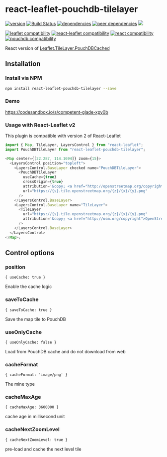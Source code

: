 # react-leaflet-pouchdb-tilelayer

[![version](https://img.shields.io/npm/v/react-leaflet-pouchdb-tilelayer.svg?style=plastic)](http://npm.im/react-leaflet-pouchdb-tilelayer)
[![Build Status](https://travis-ci.com/hermanho/react-leaflet-pouchdb-tilelayer.svg?branch=master)](https://travis-ci.com/hermanho/react-leaflet-pouchdb-tilelayer)
[![dependencies](https://img.shields.io/david/hermanho/react-leaflet-pouchdb-tilelayer.svg?style=plastic)](https://david-dm.org/hermanho/react-leaflet-pouchdb-tilelayer)
[![peer dependencies](https://img.shields.io/david/peer/hermanho/react-leaflet-pouchdb-tilelayer.svg?style=plastic)](https://david-dm.org/hermanho/react-leaflet-pouchdb-tilelayer?type=peer)
[![](https://data.jsdelivr.com/v1/package/npm/react-leaflet-pouchdb-tilelayer/badge)](https://www.jsdelivr.com/package/npm/react-leaflet-pouchdb-tilelayer)

[![leaflet compatibility](https://img.shields.io/npm/dependency-version/react-leaflet-pouchdb-tilelayer/peer/leaflet.svg?style=plastic)](https://github.com/hermanho/react-leaflet-pouchdb-tilelayer)
[![react-leaflet compatibility](https://img.shields.io/npm/dependency-version/react-leaflet-pouchdb-tilelayer/peer/react-leaflet.svg?style=plastic)](https://github.com/hermanho/react-leaflet-pouchdb-tilelayer)
[![react compatibility](https://img.shields.io/npm/dependency-version/react-leaflet-pouchdb-tilelayer/peer/react.svg?style=plastic)](https://github.com/hermanho/react-leaflet-pouchdb-tilelayer)
[![pouchdb compatibility](https://img.shields.io/npm/dependency-version/react-leaflet-pouchdb-tilelayer/peer/pouchdb.svg?style=plastic)](https://github.com/hermanho/react-leaflet-pouchdb-tilelayer)

React version of [Leaflet.TileLayer.PouchDBCached](https://github.com/MazeMap/Leaflet.TileLayer.PouchDBCached)

## Installation

### Install via NPM

```bash
npm install react-leaflet-pouchdb-tilelayer --save
```

### Demo

https://codesandbox.io/s/competent-glade-xpy0b

### Usage with React-Leaflet v2

This plugin is compatible with version 2 of React-Leaflet

```javascript
import { Map, TileLayer, LayersControl } from "react-leaflet";
import PouchDBTileLayer from "react-leaflet-pouchdb-tilelayer";

<Map center={[22.287, 114.1694]} zoom={15}>
  <LayersControl position="topleft">
    <LayersControl.BaseLayer checked name="PouchDBTileLayer">
      <PouchDBTileLayer
        useCache={true}
        crossOrigin={true}
        attribution='&copy; <a href="http://openstreetmap.org/copyright">OpenStreetMap</a> contributors'
        url="https://{s}.tile.openstreetmap.org/{z}/{x}/{y}.png"
      />
    </LayersControl.BaseLayer>
    <LayersControl.BaseLayer name="TileLayer">
      <TileLayer
        url="https://{s}.tile.openstreetmap.org/{z}/{x}/{y}.png"
        attribution='&copy; <a href="http://osm.org/copyright">OpenStreetMap</a> contributors'
      />
    </LayersControl.BaseLayer>
  </LayersControl>
</Map>;
```

## Control options

### position

`{ useCache: true }`

Enable the cache logic

### saveToCache

`{ saveToCache: true }`

Save the map tile to PouchDB

### useOnlyCache

`{ useOnlyCache: false }`

Load from PouchDB cache and do not download from web

### cacheFormat

`{ cacheFormat: 'image/png' }`

The mine type

### cacheMaxAge

`{ cacheMaxAge: 3600000 }`

cache age in millisecond unit

### cacheNextZoomLevel

`{ cacheNextZoomLevel: true }`

pre-load and cache the next level tile
